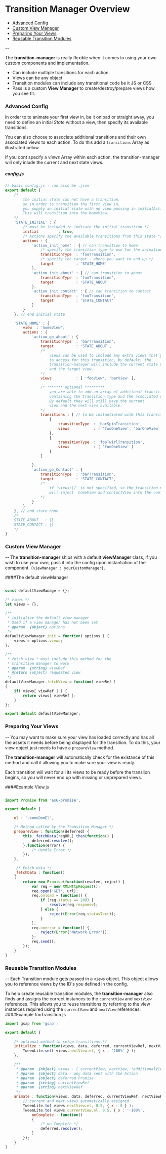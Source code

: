 # Transition Manager Overview
 
- [Advanced Config](#advanced-config)
- [Custom View Manager](#custom-view-manager)
- [Preparing Your Views](#preparing-your-views)
- [Reusable Transition Modules](#reusable-transition-modules)

--

The **transition-manager** is really flexible when it comes to using your own custom components and implementation. 
- Can include multiple transitions for each action
- Views can be any object
- Transition modules can include any transitional code be it JS or CSS
- Pass is a custom **View Manager** to create/destroy/prepare views how you see fit.

### Advanced Config

In order to to animate your first view in, be it onload or straight away, you need to define an initial *State* without a view, then specify its available transitions.

You can also choose to associate additional transitions and their own associated views to each action. To do this add a ```transitions``` Array as illustrated below.

If you dont specify a *views* Array within each action, the transition-manager will only inlude the current and next state views.

##### config.js

```js
// basic config.js - can also be .json
export default {
    /* 
        the initial state can not have a transition, 
        so in order to transition the first view in, 
        you supply an initial state with no view passing in initialActions. 
        This will transition into the homeView. 
    */
    'STATE_INITIAL' : {
        /* must be included to indicate the initial transition */
        initial         : true,
        /* Actions specify the available transitions from this state */
        actions : { 
            'action_init_home' : { // can transition to home
                /* specify the transition type to use for the animation */
                transitionType  : 'fooTransition',
                /* specify the target - where you want to end up */
                target          : 'STATE_HOME'
            },
            'action_init_about' : { // can transition to about
                transitionType  : 'fooTransition',
                target          : 'STATE_ABOUT'
            },
            'action_init_contact' : { // can transition to contact
                transitionType  : 'fooTransition',
                target          : 'STATE_CONTACT'
            }
        }
    }, // end initial state

    'STATE_HOME' : {
        view  : 'homeView',
        actions : {
            'action_go_about' : {
                transitionType  : 'barTransition',
                target          : 'STATE_ABOUT',
                /* 
                    views can be used to include any extra views that you need
                    to access for this transition, by default, the 
                    transition-manager will include the current state view
                    and the target view.
                */
                views           : [ 'fooView', 'barView' ],

                /* ******* optional *********
                    you are able to add an array of additional transitions
                    containing the transition type and the associated views.
                    By default they will still have the current 
                    view and the next view available.
                */
                transitions : [ // to be instantiated with this transition
                    {
                        transitionType  : 'barSpinTransition',
                        views           : [ 'fooOneView', 'barOneView' ]
                    },
                    {
                        transitionType  : 'fooTwirlTransition',
                        views           : [ 'fooOneView' ]
                    }
                ]

            },
            'action_go_Contact' : {
                transitionType  : 'barTransition',
                target          : 'STATE_CONTACT',
                /* 
                    if 'views:[]' is not specified, so the transition manager
                    will inject  homeView and contactView into the config automatically
                */
            }
        }
    }, // end state home
    /* 
    STATE_ABOUT   : {}
    STATE_CONTACT : {}
    */
}
```


### Custom View Manager
--
The **transition-manager** ships with a default **viewManager** class, if you wish to use your own, pass it into the config upon instantiation of the component. ``` {viewManager : yourCustomManager} ```.

####The default viewManager

```js

const defaultViewManage = {};

/* views */
let views = {};

/**
 * initialize the default view manager
 * Used if a view manager has not been set
 * @param  {object} options
 */
defaultViewManager.init = function( options ) {
    views = options.views;
};

/**
 * fetch view * must include this method for the
 * transition manager to work
 * @param  {string} viewRef 
 * @return {object} requested view
 */
defaultViewManager.fetchView = function( viewRef )
{
    if( views[ viewRef ] ) {
        return views[ viewRef ];
    }
};

export default defaultViewManager;

```

### Preparing Your Views
--
You may want to make sure your view has loaded correctly and has all the assets it needs before being displayed for the transition.
To do this, your view object just needs to have a ``` prepareView ``` method.

The **transition-manager** will automatically check for the existance of this method and call it allowing you to make sure your view is ready.

Each transition will wait for all its views to be ready before the transiion begins, so you will never end up with missing or unprepared views.

####Example View.js
```js

import Promise from 'es6-promise';

export default {

    el : '.someDomEl',

    /* Method called by the Transition Manager */
    prepareView : function(deferred) {
        this._fetchData(reqURL).then(function() {
            deferred.resolve();
        },function(error) {
            /* Handle Error */ 
        });
    },

     /* Fetch data */
    _fetchData : function()
    {
        return new Promise(function(resolve, reject) {
            var req = new XMLHttpRequest();
            req.open('GET', url);
            req.onload = function() {
                if (req.status == 200) {
                    resolve(req.response);
                } else {
                    reject(Error(req.statusText));
                }
            };
            req.onerror = function() {
                reject(Error("Network Error"));
            };
            req.send();
        });
    }
}
```

### Reusable Transition Modules
--
Each Transition module gets passed in a ```views``` object. This object allows you to reference views by the ID's you defined in the config.

To help create reusable transition modules, the **transition-manager** also finds and assigns the correct instances to the ```currentView``` and ```nextView``` references.
This allows you to reuse transitions by referring to the view instances required using the ```currentView``` and ```nextView``` references.
####Example fooTransition.js
```js
import gsap from 'gsap';

export default {
    
    /* optional method to setup transitions */
    initialize : function(views, data, deferred, currentViewRef, nextViewRef) {
        TweenLite.set( views.nextView.el, { x : '100%' } );
    },

    /**
     * @param  {object} views - { currentView, nextView, *additionalViews }
     * @param  {object} data - any data sent with the Action
     * @param  {object} deferred Promise 
     * @param  {string} currentViewRef
     * @param  {string} nextViewRef
     */
    animate : function(views, data, deferred, currentViewRef, nextViewRef) {
        // current and next views automatically assigned
        TweenLite.to( views.nextView.el, 0.5, { x : 0 } );
        TweenLite.to( views.currentView.el, 0.5, { x : '-100%', 
            onComplete : function()
            {   
                /* on Complete */
                deferred.resolve();
            }
        });
    }
}
```
